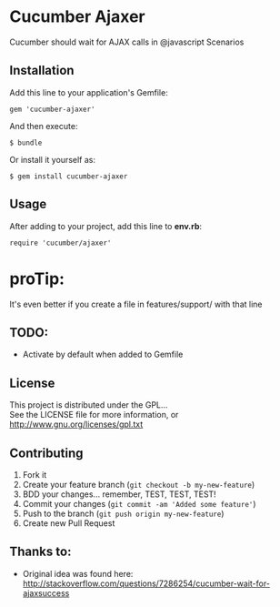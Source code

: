 Cucumber Ajaxer
===============

Cucumber should wait for AJAX calls in @javascript Scenarios

## Installation

Add this line to your application's Gemfile:

    gem 'cucumber-ajaxer'

And then execute:

    $ bundle

Or install it yourself as:

    $ gem install cucumber-ajaxer

## Usage

After adding to your project, add this line to __env.rb__:

    require 'cucumber/ajaxer'

# proTip:
It's even better if you create a file in features/support/ with that line


## TODO:

- Activate by default when added to Gemfile

## License

This project is distributed under the GPL...  
See the LICENSE file for more information, or http://www.gnu.org/licenses/gpl.txt

## Contributing

1. Fork it
2. Create your feature branch (`git checkout -b my-new-feature`)
3. BDD your changes... remember, TEST, TEST, TEST!
4. Commit your changes (`git commit -am 'Added some feature'`)
5. Push to the branch (`git push origin my-new-feature`)
6. Create new Pull Request

## Thanks to:

- Original idea was found here:
http://stackoverflow.com/questions/7286254/cucumber-wait-for-ajaxsuccess

